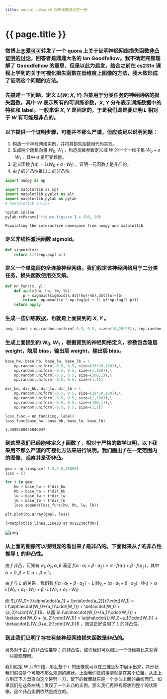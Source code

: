 ```yaml
---
title: neural network 损失函数非凸性一例
---
```


{{ page.title }}
===============

### 微博上[@爱可可](http://weibo.com/p/1005051402400261/home?is_all=1)转发了一个 quora 上关于证明神经网络损失函数[非凸证明的讨论](https://www.quora.com/How-can-you-prove-that-the-loss-functions-in-Deep-Neural-nets-are-non-convex)，回答者是鼎鼎大名的 Ian Goodfellow。我不确定完整理解了 Gooodfellow 的意思，但是以此为启发，结合之前在 cs231n 课程上学到的关于可视化损失函数在低维度上图像的方法，我大致形成了证明这个问题的方法。

### 先描述一下问题，定义 $L(W;X,Y)$ 为某用于分类任务的神经网络的损失函数，其中 $W$ 表示所有的可训练参数，$X, Y$ 分布表示训练数据中的特征和 label。一般来讲 $X,Y$ 是固定的，于是我们即是要证明 $L$ 相对于 $W$ 有可能是非凸的。

### 以下提供一个证明步骤，可能并不那么严谨，但应该足以说明问题：       

1. 构造一个神经网络实例，并将其损失函数用代码实现。
2. 生成两个随机向量 $W_0, W_1$ ，构造高维参数定义域 $W$ 的一个一维子集 $W_0+a{\cdot}W_1$ ，其中 $a$ 是可变标量。
3. 定义函数 $f(a) = L(W_0+a{\cdot}W_1)$ ，证明一元函数 $f$ 是非凸的。
4. 由 $f$ 的非凸性推出 $L$ 的非凸性。


```python
import numpy as np
```


```python
import matplotlib as mpl
import matplotlib.pyplot as plt
import matplotlib.pylab as pylab
# %matplotlib inline

%pylab inline
pylab.rcParams['figure.figsize'] = (30, 20)
```

    Populating the interactive namespace from numpy and matplotlib


### 定义非线性激活函数 sigmoid。


```python
def sigmoid(x):
    return 1/(1+np.exp(-x))
```

### 定义一个单隐层的全连接神经网络。我们假定该神经网络用于二分类任务，损失函数使用交叉熵。


```python
def nn_func(x, y):
    def apply(hw, hb, lw, lb):
        p = sigmoid(sigmoid(x.dot(hw)+hb).dot(lw)+lb)
        return -np.mean((y * np.log(p) + (1-y)*np.log(1-p)))
    return apply
```

### 生成一些训练数据，也就是上面提到的 $X,Y$ 。


```python
img, label = np.random.uniform(-0.5, 0.5, size=(10,28*28)), (np.random.uniform(size=(10,1)) > 0.5).astype(np.float32)
```

### 生成上面提到的 $W_0, W_1$ ，根据提到的神经网络定义，参数包含隐层 weight，隐层 bias，输出层 weight，输出层 bias。


```python
base_hw, base_hb, base_lw, base_lb = \
    np.random.uniform(-0.5, 0.5, size=(28*28,100)),\
    np.random.uniform(-0.5, 0.5, size=(1,100)),\
    np.random.uniform(-0.5, 0.5, size=(100,1)),\
    np.random.uniform(-0.5, 0.5, size=(1,1))

dir_hw, dir_hb, dir_lw, dir_lb = \
    np.random.uniform(-0.5, 0.5, size=(28*28,100)),\
    np.random.uniform(-0.5, 0.5, size=(1,100)),\
    np.random.uniform(-0.5, 0.5, size=(100,1)),\
    np.random.uniform(-0.5, 0.5, size=(1,1))
```


```python
loss_func = nn_func(img, label)
loss_func(base_hw, base_hb, base_lw, base_lb)
```




    1.4699588455846047



### 到这里我们已经能够定义 $f$ 函数了，相对于严格的数学证明，以下我采用不那么严谨的可视化方法来进行说明。我们画出 $f$ 在一定范围内的图像，观察其是否非凸。


```python
gma = np.linspace(-1.0,3.0,10000)
loss = []
```


```python
for t in gma:
    hw = base_hw + t*dir_hw
    hb = base_hb + t*dir_hb
    lw = base_lw + t*dir_lw
    lb = base_lb + t*dir_lb
    loss.append(loss_func(hw, hb, lw, lb))
```


```python
plt.plot(np.array(gma), loss)
```




    [<matplotlib.lines.Line2D at 0x12238cfd0>]




![png](https://gameofdimension.github.io/images/output_15_1.png)


### 从上面的图像可以很明显的看出来 $f$ 是非凸的。下面就来从 $f$ 的非凸性推导 $L$ 的非凸性。

由 $f$ 非凸，可知有 $a_1, a_2, \alpha, \beta$ 满足 $f(\alpha\cdot{a_1} + \beta\cdot{a_2}) > \alpha\cdot{f(a_1)} + \beta\cdot{f(a_2)}$，其中 $\alpha > 0, \beta > 0, \alpha + \beta = 1$。    

由 $f$ 与 $L$ 的关系，我们有 $f(\alpha\cdot{a_1} + \beta\cdot{a_2}) = L(W_0+({\alpha\cdot{a_1} + \beta\cdot{a_2}}){\cdot}W_1) > \alpha\cdot{L(W_0+a_1{\cdot}W_1)} + \beta\cdot{L(W_0+a_2{\cdot}W_1)}$     

而 $L(W_0+({\alpha\cdot{a_1} + \beta\cdot{a_2}}){\cdot}W_1) = L(\alpha\cdot(W_0+{a_1}\cdot{W_1}) + \beta\cdot(W_0 + {a_2}\cdot}W_1))$，从而 $L(\alpha\cdot(W_0+{a_1}\cdot{W_1}) + \beta\cdot(W_0 + {a_2}\cdot}W_1)) > \alpha\cdot{L(W_0+a_1{\cdot}W_1)} + \beta\cdot{L(W_0+a_2{\cdot}W_1)}$ ，而这正好说明了 $L$ 的非凸性。

### 到此我们证明了存在有些神经网络损失函数是非凸的。

另外对于由 $f$ 的非凸性推导 $L$ 的非凸性，或许我们可以借助一个低维类比来获得一些直观理解。     

我们假定 $W$ 只有2维，那么整个 $L$ 的图像就可以在三维坐标中展示出来，其形状我们假设是个可能不那么规则的碗状。上面我们做的事情就是在某个位置，从正上方到正下方垂直向这个碗劈一刀，留下的截面就只是一个类似上面的曲线而已。如果我们在这条曲线上发现了一个非凸的实例，那么我们再把视野放到整个碗状图像，这个非凸实例依然是成立的。


```python

```


